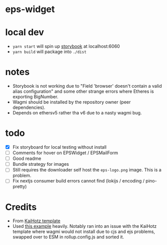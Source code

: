 # eps-widget


# local dev
- `yarn start` will spin up [storybook](https://storybook.js.org/) at localhost:6060
- `yarn build` will package into `./dist`

# notes
- Storybook is not working due to "Field 'browser' doesn't contain a valid alias configuration" and some other strange errors where Etheres is exporting BigNumber.
- Wagmi should be installed by the repository owner (peer dependencies).
- Depends on ethersv5 rather tha v6 due to a nasty wagmi bug.

# todo

- [x] Fix storyboard for local testing without install
- [ ] Comments for hover on EPSWidget / EPSMailForm 
- [ ] Good readme
- [ ] Bundle strategy for images
- [ ] Still requires the downloader self host the `eps-logo.png` image. This is a problem.
- [ ] Fix nextjs consumer build errors cannot find (lokijs / encoding / pino-pretty)

# Credits

- From [KaiHotz template](https://github.com/KaiHotz/react-rollup-boilerplate)
- Used [this example](https://github.com/family/connectkit/blob/main/packages/connectkit/rollup.config.dev.js) heavily. Notably ran into an issue with the KaiHotz template where wagmi would not install due to cjs and ejs problems, swapped over to ESM in rollup.config.js and sorted it.
